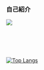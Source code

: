 ### 自己紹介

<a href=""><img src="https://img.shields.io/badge/Notion-000000?style=for-the-badge&logo=notion&logoColor=white"></a>　


<br></br>
<br></br>
[![Top Langs](https://github-readme-stats.vercel.app/api/top-langs/?username=Dong-ho23&layout=pie&hide=css,html)](https://github.com/Dong-ho23/github-readme-stats)
